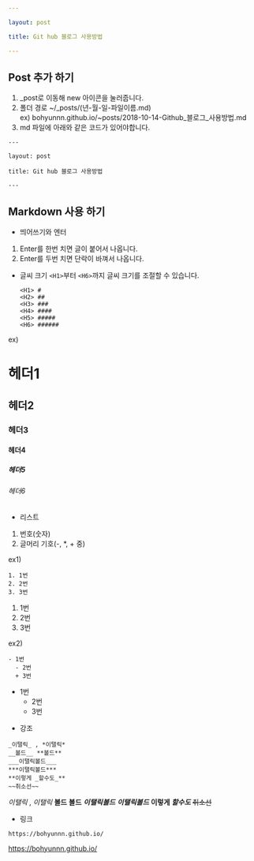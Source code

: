 ```yaml
---

layout: post

title: Git hub 블로그 사용방법

---
```


Post 추가 하기
-------------------
1. _post로 이동해 new 아이콘을 눌러줍니다.
2. 폴더 경로 
 ~/_posts/(년-월-일-파일이름.md)  
  ex) bohyunnn.github.io/~posts/2018-10-14-Github_블로그_사용방법.md
3. md 파일에 아래와 같은 코드가 있어야합니다.
```
---

layout: post

title: Git hub 블로그 사용방법

---
```

Markdown 사용 하기
-------------------
* 띄어쓰기와 엔터
1. Enter를 한번 치면 글이 붙어서 나옵니다.
2. Enter를 두번 치면 단락이 바껴서 나옵니다.  

* 글씨 크기
```<H1>```부터 ```<H6>```까지 글씨 크기를 조절할 수 있습니다.

  ```
  <H1> #  
  <H2> ##  
  <H3> ###  
  <H4> ####  
  <H5> #####  
  <H6> ######
  ```

ex)
# 헤더1
## 헤더2
### 헤더3
#### 헤더4
##### 헤더5
###### 헤더6
  
* 리스트
 1. 번호(숫자)
 2. 글머리 기호(-, *, + 중)
 
 ex1)
 ```
 1. 1번
 2. 2번
 3. 3번
 ```
 
 1. 1번
 2. 2번
 3. 3번
 
  ex2)
 ```
 - 1번
   - 2번
   + 3번
 ```
 - 1번
   - 2번
   + 3번
 
 * 강조
 ```
 _이탤릭_ , *이탤릭*
__볼드__ **볼드**
___이탤릭볼드___
***이탤릭볼드***
**이렇게 _할수도_**
~~취소선~~
 ```
 
 _이탤릭_ , *이탤릭*
__볼드__ **볼드**
___이탤릭볼드___
***이탤릭볼드***
**이렇게 _할수도_**
~~취소선~~

* 링크
```
https://bohyunnn.github.io/
```
https://bohyunnn.github.io/
